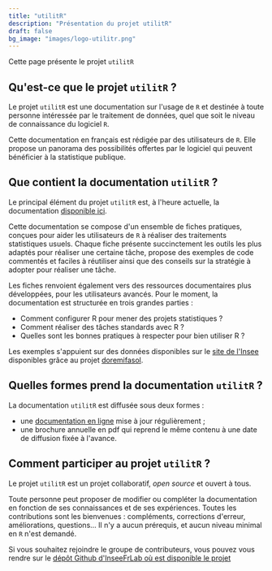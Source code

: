 ```yaml
---
title: "utilitR"
description: "Présentation du projet utilitR"
draft: false
bg_image: "images/logo-utilitr.png"
---
```


Cette page présente le projet `utilitR`

## Qu'est-ce que le projet `utilitR` ?


Le projet `utilitR` est une documentation sur l'usage de `R` et destinée à toute personne intéressée par le traitement de données, quel que soit le niveau de connaissance du logiciel `R`.

Cette documentation en français est rédigée par des utilisateurs de `R`. Elle propose un panorama des possibilités offertes par le logiciel qui peuvent bénéficier à la statistique publique.

## Que contient la documentation `utilitR` ?

Le principal élément du projet `utilitR` est, à l'heure actuelle, la documentation [disponible ici](www.book.utilitr.org). 

Cette documentation se compose d'un ensemble de fiches pratiques, conçues pour aider les utilisateurs de `R` à réaliser des traitements statistiques usuels. Chaque fiche présente succinctement les outils les plus adaptés pour réaliser une certaine tâche, propose des exemples de code commentés et faciles à réutiliser ainsi que des conseils sur la stratégie à adopter pour réaliser une tâche.

Les fiches renvoient également vers des ressources documentaires plus développées, pour les utilisateurs avancés.
Pour le moment, la documentation est structurée en trois grandes parties :

* Comment configurer R pour mener des projets statistiques ?
* Comment réaliser des tâches standards avec R ?
* Quelles sont les bonnes pratiques à respecter pour bien utiliser R ?
    
Les exemples s'appuient sur des données disponibles sur le [site de l'Insee](www.insee.fr) disponibles grâce au projet [doremifasol](https://github.com/InseeFrLab/DoReMIFaSol). 

## Quelles formes prend la documentation `utilitR` ?

La documentation `utilitR` est diffusée sous deux formes :

* une [documentation en ligne](www.book.utilitr.org) mise à jour régulièrement ;
* une brochure annuelle en pdf qui reprend le même contenu à une date de diffusion fixée à l'avance.

## Comment participer au projet `utilitR` ?

Le projet `utilitR` est un projet collaboratif, *open source* et ouvert à tous.

Toute personne peut proposer de modifier ou compléter la documentation en fonction de ses connaissances et de ses expériences. Toutes les contributions sont les bienvenues : compléments, corrections d'erreur, améliorations, questions... Il n'y a aucun prérequis, et aucun niveau minimal en `R` n'est demandé.

Si vous souhaitez rejoindre le groupe de contributeurs, vous pouvez vous rendre sur le [dépôt Github d'InseeFrLab où est disponible le projet](https://github.com/InseeFrLab/utilitR)
<a href="https://github.com/InseeFrLab/utilitR" class="github"><i class="fab fa-github"></i></a>
